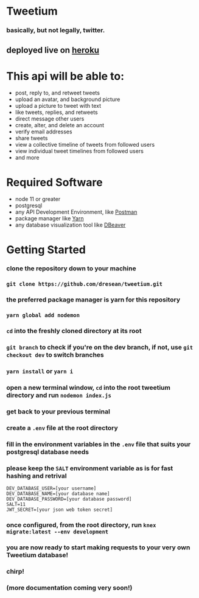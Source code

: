# Tweetium
### basically, but not legally, twitter.
## deployed live on [heroku](https://tweetium.herokuapp.com/)

# This api will be able to:
- post, reply to, and retweet tweets
- upload an avatar, and background picture
- upload a picture to tweet with text
- like tweets, replies, and retweets
- direct message other users
- create, alter, and delete an account
- verify email addresses
- share tweets
- view a collective timeline of tweets from followed users
- view individual tweet timelines from followed users
- and more


# Required Software
- node 11 or greater
- postgresql
- any API Development Environment, like [Postman](https://www.getpostman.com/)
- package manager like [Yarn](https://yarnpkg.com/en/)
- any database visualization tool like [DBeaver](https://dbeaver.io/)



# Getting Started
### clone the repository down to your machine
### `git clone https://github.com/dresean/tweetium.git`
### the preferred package manager is yarn for this repository
### `yarn global add nodemon`
### `cd` into the freshly cloned directory at its root
### `git branch` to check if you're on the dev branch, if not, use `git checkout dev` to switch branches
### `yarn install` or `yarn i`
### open a new terminal window, `cd` into the root tweetium directory and run `nodemon index.js`
### get back to your previous terminal
### create a `.env` file at the root directory
### fill in the environment variables in the `.env` file that suits your postgresql database needs
### please keep the `SALT` environment variable as is for fast hashing and retrival
```
DEV_DATABASE_USER=[your username]
DEV_DATABASE_NAME=[your database name]
DEV_DATABASE_PASSWORD=[your database password]
SALT=11
JWT_SECRET=[your json web token secret]
```
### once configured, from the root directory, run `knex migrate:latest --env development`
### you are now ready to start making requests to your very own Tweetium database!
### chirp!
###
###
###
###
###
###
### (more documentation coming very soon!)
